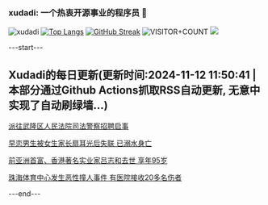 ### xudadi: 一个热衷开源事业的程序员 👋

![xudadi](https://github-readme-stats-git-masterorgs-github-readme-stats-team.vercel.app/api?username=xudadi)
[![Top Langs](https://github-readme-stats.vercel.app/api/top-langs/?username=xudadi)](https://github.com/anuraghazra/github-readme-stats)
[![GitHub Streak](https://streak-stats.demolab.com?user=xudadi&locale=zh_Hans)](https://git.io/streak-stats)
![VISITOR+COUNT](https://komarev.com/ghpvc/?username=xudadi&label=VISITOR+COUNT)
![](https://raw.githubusercontent.com/xudadi/xudadi/main/assets/github-contribution-grid-snake.svg)


---start---

## Xudadi的每日更新(更新时间:2024-11-12 11:50:41 | 本部分通过Github Actions抓取RSS自动更新, 无意中实现了自动刷绿墙...)

[派往武隆区人民法院司法警察招聘启事](https://www.gongkaoleida.com/article/2190326)

[早恋男生被女生家长扇耳光后失联 已溺水身亡](https://m.163.com/news/article/JGOEIJBU0001899O.html)

[前亚洲首富、香港著名实业家吕志和去世 享年95岁](https://m.163.com/news/article/JGODG1P30001899O.html)

[珠海体育中心发生恶性撞人事件 有医院接收20多名伤者](https://m.163.com/news/article/JGOCDP7H0001899O.html)

---end---
